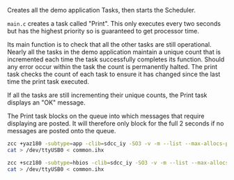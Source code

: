 Creates all the demo application Tasks, then starts the Scheduler.

`main.c` creates a task called "Print".  This only executes every two seconds but has the highest priority so is guaranteed to get processor time.

Its main function is to check that all the other tasks are still operational. Nearly all the tasks in the demo application maintain a unique count that is incremented each time the task successfully completes its function.  Should any error occur within the task the count is permanently halted.  The print task checks the count of each task to ensure it has changed since the last time the print task executed.

If all the tasks are still incrementing their unique counts, the Print task displays an "OK" message.

The Print task blocks on the queue into which messages that require displaying are posted.  It will therefore only block for the full 2 seconds if no messages are posted onto the queue.

```sh
zcc +yaz180 -subtype=app -clib=sdcc_iy -SO3 -v -m --list --max-allocs-per-node200000 --math32 -llib/yaz180/freertos @common.lst -o common -create-app
cat > /dev/ttyUSB0 < common.ihx
```

```sh
zcc +scz180 -subtype=hbios -clib=sdcc_iy -SO3 -v -m --list --max-allocs-per-node200000 --math32 -llib/scz180/freertos @common.lst -o common -create-app
cat > /dev/ttyUSB0 < common.ihx
```
